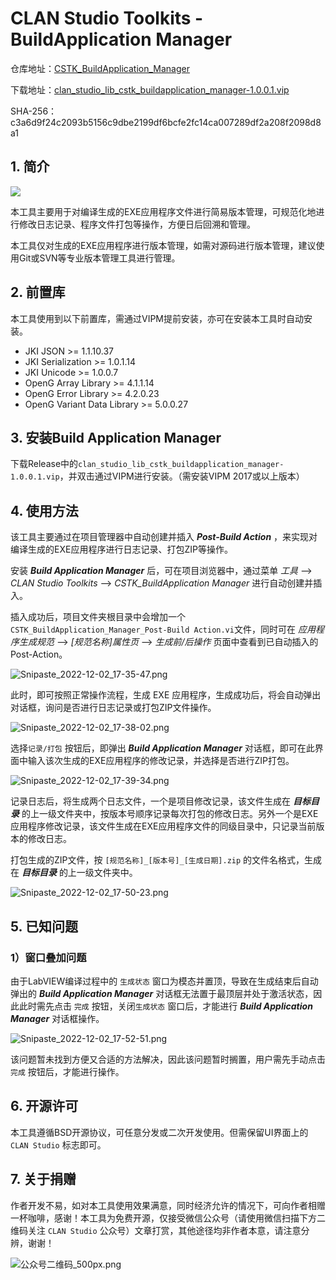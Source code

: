 # CLAN Studio Toolkits - BuildApplication Manager

仓库地址：[CSTK_BuildApplication_Manager](https://github.com/clan4456/CSTK_BuildApplication_Manager)

下载地址：[clan_studio_lib_cstk_buildapplication_manager-1.0.0.1.vip](https://github.com/clan4456/CSTK_BuildApplication_Manager/releases/download/v1.0.0.1/clan_studio_lib_cstk_buildapplication_manager-1.0.0.1.vip)

SHA-256：c3a6d9f24c2093b5156c9dbe2199df6bcfe2fc14ca007289df2a208f2098d8a1

## 1. 简介

![](http://pic2.clan4456.com/clan-picgo/202212021644619.gif)

本工具主要用于对编译生成的EXE应用程序文件进行简易版本管理，可规范化地进行修改日志记录、程序文件打包等操作，方便日后回溯和管理。

本工具仅对生成的EXE应用程序进行版本管理，如需对源码进行版本管理，建议使用Git或SVN等专业版本管理工具进行管理。

## 2. 前置库

本工具使用到以下前置库，需通过VIPM提前安装，亦可在安装本工具时自动安装。

- JKI JSON >= 1.1.10.37
- JKI Serialization >= 1.0.1.14
- JKI Unicode >= 1.0.0.7
- OpenG Array Library >= 4.1.1.14
- OpenG Error Library >= 4.2.0.23
- OpenG Variant Data Library >= 5.0.0.27

## 3. 安装Build Application Manager

下载Release中的`clan_studio_lib_cstk_buildapplication_manager-1.0.0.1.vip`，并双击通过VIPM进行安装。（需安装VIPM 2017或以上版本）

## 4. 使用方法

该工具主要通过在项目管理器中自动创建并插入 ***Post-Build Action*** ，来实现对编译生成的EXE应用程序进行日志记录、打包ZIP等操作。

安装 ***Build Application Manager*** 后，可在项目浏览器中，通过菜单 *工具* --> *CLAN Studio Toolkits* --> *CSTK_BuildApplication Manager* 进行自动创建并插入。

插入成功后，项目文件夹根目录中会增加一个`CSTK_BuildApplication_Manager_Post-Build Action.vi`文件，同时可在 *应用程序生成规范* --> *[规范名称]属性页* --> *生成前/后操作* 页面中查看到已自动插入的 Post-Action。 

![Snipaste_2022-12-02_17-35-47.png](http://pic2.clan4456.com/clan-picgo-core/images/2022/12/02/Snipaste_2022-12-02_17-35-47-fce38157afbfcd032cd13fdfe7388a55.png!small)

此时，即可按照正常操作流程，生成 EXE 应用程序，生成成功后，将会自动弹出对话框，询问是否进行日志记录或打包ZIP文件操作。

![Snipaste_2022-12-02_17-38-02.png](http://pic2.clan4456.com/clan-picgo-core/images/2022/12/02/Snipaste_2022-12-02_17-38-02-8df8a6167acffb7cd37c929701b8c114.png!small)

选择`记录/打包` 按钮后，即弹出 ***Build Application Manager*** 对话框，即可在此界面中输入该次生成的EXE应用程序的修改记录，并选择是否进行ZIP打包。

![Snipaste_2022-12-02_17-39-34.png](http://pic2.clan4456.com/clan-picgo-core/images/2022/12/02/Snipaste_2022-12-02_17-39-34-7168a64411c07c4e1ddeb581929683f7.png!small)

记录日志后，将生成两个日志文件，一个是项目修改记录，该文件生成在 ***目标目录***  的上一级文件夹中，按版本号顺序记录每次打包的修改日志。另外一个是EXE应用程序修改记录，该文件生成在EXE应用程序文件的同级目录中，只记录当前版本的修改日志。

打包生成的ZIP文件，按 `[规范名称]_[版本号]_[生成日期].zip` 的文件名格式，生成在 ***目标目录*** 的上一级文件夹中。

![Snipaste_2022-12-02_17-50-23.png](http://pic2.clan4456.com/clan-picgo-core/images/2022/12/02/Snipaste_2022-12-02_17-50-23-e0eb79e70e05b42bdc066f3db9c8a7e0.png!small)

## 5. 已知问题

### 1）窗口叠加问题

由于LabVIEW编译过程中的 `生成状态` 窗口为模态并置顶，导致在生成结束后自动弹出的 ***Build Application Manager*** 对话框无法置于最顶层并处于激活状态，因此此时需先点击 `完成` 按钮，关闭`生成状态` 窗口后，才能进行 ***Build Application Manager*** 对话框操作。

![Snipaste_2022-12-02_17-52-51.png](http://pic2.clan4456.com/clan-picgo-core/images/2022/12/02/Snipaste_2022-12-02_17-52-51-02820cd43fa4a0d3bddd9a4593f05bf2.png!small)

该问题暂未找到方便又合适的方法解决，因此该问题暂时搁置，用户需先手动点击 `完成` 按钮后，才能进行操作。

## 6. 开源许可

本工具遵循BSD开源协议，可任意分发或二次开发使用。但需保留UI界面上的 `CLAN Studio` 标志即可。

## 7. 关于捐赠

作者开发不易，如对本工具使用效果满意，同时经济允许的情况下，可向作者相赠一杯咖啡，感谢！本工具为免费开源，仅接受微信公众号（请使用微信扫描下方二维码关注 `CLAN Studio` 公众号）文章打赏，其他途径均非作者本意，请注意分辨，谢谢！

![公众号二维码_500px.png](http://pic2.clan4456.com/clan-picgo-core/images/2022/11/04/%E5%85%AC%E4%BC%97%E5%8F%B7%E4%BA%8C%E7%BB%B4%E7%A0%81_500px-515fa711dc785a71dd8819fa999ebd07.png)
